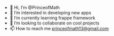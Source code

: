 - 👋 Hi, I’m @PrinceofMath
- 👀 I’m interested in developing new apps
- 🌱 I’m currently learning frappe framework
- 💞️ I’m looking to collaborate on cool projects
- 📫 How to reach me princeofmath13@gmail.com

<!---
PrinceofMath/PrinceofMath is a ✨ special ✨ repository because its `README.md` (this file) appears on your GitHub profile.
You can click the Preview link to take a look at your changes.
--->
